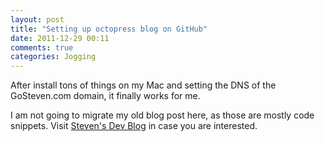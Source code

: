 ```yaml
---
layout: post
title: "Setting up octopress blog on GitHub"
date: 2011-12-29 00:11
comments: true
categories: Jogging
---
```


After install tons of things on my Mac and setting the DNS of the GoSteven.com domain, it finally works for me.


I am not going to migrate my old blog post here, as those are mostly code snippets. Visit [Steven's Dev Blog](http://dev.gosteven.com) in case you are interested.
